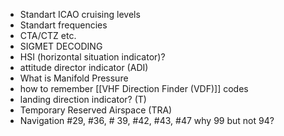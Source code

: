 - Standart ICAO cruising levels
- Standart frequencies
- CTA/CTZ etc.
- SIGMET DECODING
- HSI (horizontal situation indicator)?
- attitude director indicator (ADI)
-  What is Manifold Pressure
- how to remember [[VHF Direction Finder (VDF)]] codes
- landing direction indicator? (T)
-   Temporary Reserved Airspace (TRA)
- Navigation #29, #36, # 39, #42, #43, #47 why 99 but not 94?